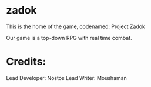 # zadok
This is the home of the game, codenamed: Project Zadok

Our game is a top-down RPG with real time combat.

# Credits:
Lead Developer: Nostos
Lead Writer: Moushaman
